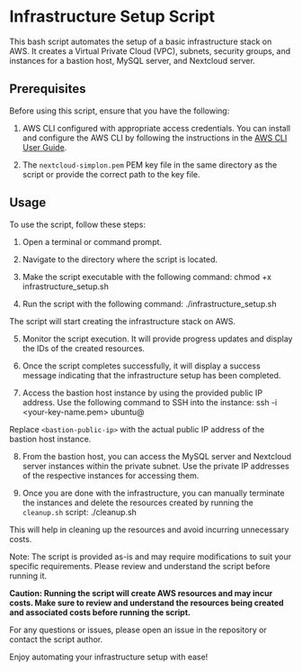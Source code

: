 # Infrastructure Setup Script

This bash script automates the setup of a basic infrastructure stack on AWS. It creates a Virtual Private Cloud (VPC), subnets, security groups, and instances for a bastion host, MySQL server, and Nextcloud server.

## Prerequisites

Before using this script, ensure that you have the following:

1. AWS CLI configured with appropriate access credentials. You can install and configure the AWS CLI by following the instructions in the [AWS CLI User Guide](https://docs.aws.amazon.com/cli/latest/userguide/cli-configure-quickstart.html).

2. The `nextcloud-simplon.pem` PEM key file in the same directory as the script or provide the correct path to the key file.

## Usage

To use the script, follow these steps:

1. Open a terminal or command prompt.

2. Navigate to the directory where the script is located.

3. Make the script executable with the following command:
chmod +x infrastructure_setup.sh

4. Run the script with the following command:
./infrastructure_setup.sh

The script will start creating the infrastructure stack on AWS.

5. Monitor the script execution. It will provide progress updates and display the IDs of the created resources.

6. Once the script completes successfully, it will display a success message indicating that the infrastructure setup has been completed.

7. Access the bastion host instance by using the provided public IP address. Use the following command to SSH into the instance:
ssh -i <your-key-name.pem> ubuntu@<bastion-public-ip>

Replace `<bastion-public-ip>` with the actual public IP address of the bastion host instance.

8. From the bastion host, you can access the MySQL server and Nextcloud server instances within the private subnet. Use the private IP addresses of the respective instances for accessing them.

9. Once you are done with the infrastructure, you can manually terminate the instances and delete the resources created by running the `cleanup.sh` script:
./cleanup.sh

This will help in cleaning up the resources and avoid incurring unnecessary costs.

Note: The script is provided as-is and may require modifications to suit your specific requirements. Please review and understand the script before running it.

**Caution: Running the script will create AWS resources and may incur costs. Make sure to review and understand the resources being created and associated costs before running the script.**

For any questions or issues, please open an issue in the repository or contact the script author.

Enjoy automating your infrastructure setup with ease!
